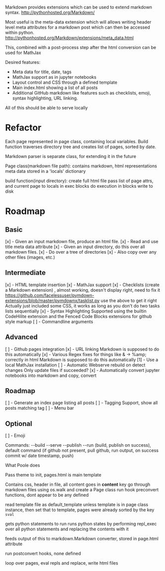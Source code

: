 Markdown provides extensions which can be used to extend markdown syntax.
http://pythonhosted.org/Markdown/

Most useful is the meta-data extension which will allows writing header level meta attributes for a markdown post which 
can then be accessed within python.
http://pythonhosted.org/Markdown/extensions/meta_data.html

This, combined with a post-process step after the html conversion can be used for MathJax

Desired features:
 - Meta data for title, date, tags
 - MathJax support as in jupyter notebooks
 - Layout control and CSS through a defined template
 - Main index.html showing a list of all posts
 - Additional GitHub markdown like features such as checklists, emoji, syntax highlighting, URL linking.
 
 All of this should be able to serve locally
 
 # Refactor
 
 Each page represented in page class, containing local variables. Build function traverses directory tree and creates
 list of pages, sorted by date.
 
 Markdown parser is separate class, for extending it in the future
 
 Page class(markdown file path):
    contains markdown, html representations
    meta data stored in a 'locals' dictionary
 
build function(input directory):
    create full html file
    pass list of page attrs, and current page to locals in exec blocks
    do execution in blocks
    write to disk
 
 # Roadmap
 
## Basic
[x] - Given an input markdown file, produce an html file.
[x] - Read and use title meta data attribute
[x] - Given an input directory, do this over all markdown files.
[x] - Do over a tree of directories
[x] - Also copy over any other files (images, etc.)

## Intermediate
[x] - HTML template insertion
[x] - MathJax support
[x] - Checklists (create a Markdown extension) , almost working, doesn't display right, need to fix it
        https://github.com/facelessuser/pymdown-extensions/blob/master/pymdownx/tasklist.py
        use the above to get it right
        Actually just included some CSS, it works as long as you don't do two tasks lists sequentially
[x] - Syntax Highlighting
        Supported using the builtin CodeHilite extension and the Fenced Code Blocks extensions for github style markup
[ ] - Commandline arguments

## Advanced
[ ] - Github pages integration
[x] - URL linking
        Markdown is supposed to do this automatically
[x] - Various Regex fixes for things like & -> %amp; correctly in html
        Markdown is supposed to do this automatically
[1] - Use a local MathJax installation
[ ] - Automatic Webserve rebuild on detect changes
        Only update files if succeeded?
[x] - Automatically convert jupyter notebooks into markdown and copy, convert

## Roadmap
[ ] - Generate an index page listing all posts
[ ] - Tagging Support, show all posts matching tag
[ ] - Menu bar

## Optional
[ ] - Emoji

Commands:
--build
--serve
--publish
--run (build, publish on success), default command
    (if github not present, pull github, run output, on success commit w/ date timestamp, push)
        
What Poole does

Pass theme to init, pages.html is main template

Contains css, header in file, all content goes in __content__ key
go through markdown files using os.walk and create a Page class
run hook preconvert functions, dont appear to be any defined

read template file as default_template unless template is in page class instance, then set that to template,
pages were already sorted by the key `sval`

gets python statements to run
runs python states by performing repl_exec over all python statements and replacing the contents with it

feeds output of this to markdown.Markdown converter, stored in page.html attribute

run postconvert hooks, none defined

loop over pages, eval repls and replace, write html files
